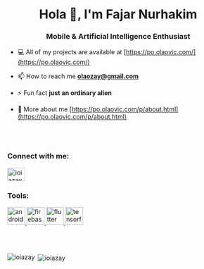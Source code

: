 <h1 align="center">Hola 👋, I'm Fajar Nurhakim</h1>
<h3 align="center">Mobile & Artificial Intelligence Enthusiast</h3>

- 💻 All of my projects are available at [https://po.olaovic.com/](https://po.olaovic.com/)

- 📫 How to reach me **olaozay@gmail.com**

- ⚡ Fun fact **just an ordinary alien**

- 👨‍ More about me [https://po.olaovic.com/p/about.html](https://po.olaovic.com/p/about.html)

<br> </br>

<h3 align="left">Connect with me:</h3>
<p align="left">
<a href="https://fb.com/olaozay" target="blank"><img align="center" src="https://cdn.jsdelivr.net/npm/simple-icons@3.0.1/icons/facebook.svg" alt="ioiazay" height="30" width="40" /></a>

<h3 align="left">Tools:</h3>
<p align="left"> 
  <a href="https://developer.android.com" target="_blank"> <img src="https://devicons.github.io/devicon/devicon.git/icons/android/android-original-wordmark.svg" alt="android" width="40" height="40"/> </a> 
  <a href="https://firebase.google.com/" target="_blank"> <img src="https://www.vectorlogo.zone/logos/firebase/firebase-icon.svg" alt="firebase" width="40" height="40"/> </a> <a href="https://flutter.dev" target="_blank"> <img src="https://www.vectorlogo.zone/logos/flutterio/flutterio-icon.svg" alt="flutter" width="40" height="40"/> </a> 
  <a href="https://www.tensorflow.org" target="_blank"> <img src="https://www.vectorlogo.zone/logos/tensorflow/tensorflow-icon.svg" alt="tensorflow" width="40" height="40"/> </a> 
</p>

<br> </br>

<p><img align="left" src="https://github-readme-stats.vercel.app/api/top-langs?username=ioiazay&show_icons=true&locale=en&layout=compact" alt="ioiazay" /></p>
<p></p>
<p></p>
<p></p>
<p>&nbsp;<img align="center" src="https://github-readme-stats.vercel.app/api?username=ioiazay&show_icons=true&locale=en" alt="ioiazay" /></p>

